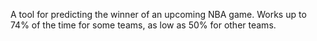 A tool for predicting the winner of an upcoming NBA game. Works up to 74% of the time for some teams, as low as 50% for other teams.